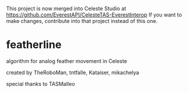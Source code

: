 This project is now merged into Celeste Studio at https://github.com/EverestAPI/CelesteTAS-EverestInterop
If you want to make changes, contribute into that project instead of this one.

# featherline

algorithm for analog feather movement in Celeste

created by TheRoboMan, tntfalle, Kataiser, mikachelya

special thanks to TASMalleo
